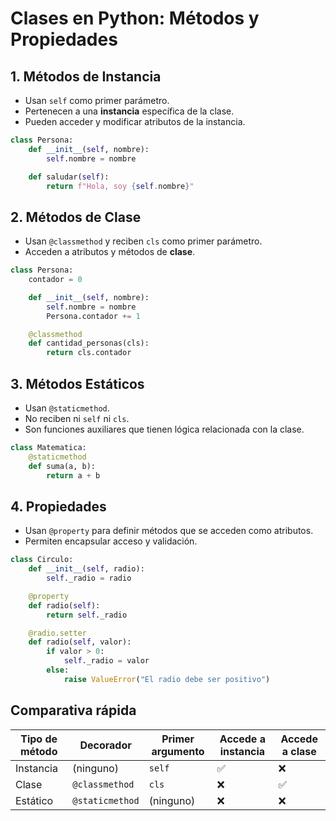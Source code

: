 
# Clases en Python: Métodos y Propiedades

## 1. Métodos de Instancia

- Usan `self` como primer parámetro.
- Pertenecen a una **instancia** específica de la clase.
- Pueden acceder y modificar atributos de la instancia.

```python
class Persona:
    def __init__(self, nombre):
        self.nombre = nombre

    def saludar(self):
        return f"Hola, soy {self.nombre}"
```

## 2. Métodos de Clase

- Usan `@classmethod` y reciben `cls` como primer parámetro.
- Acceden a atributos y métodos de **clase**.

```python
class Persona:
    contador = 0

    def __init__(self, nombre):
        self.nombre = nombre
        Persona.contador += 1

    @classmethod
    def cantidad_personas(cls):
        return cls.contador
```

## 3. Métodos Estáticos

- Usan `@staticmethod`.
- No reciben ni `self` ni `cls`.
- Son funciones auxiliares que tienen lógica relacionada con la clase.

```python
class Matematica:
    @staticmethod
    def suma(a, b):
        return a + b
```

## 4. Propiedades

- Usan `@property` para definir métodos que se acceden como atributos.
- Permiten encapsular acceso y validación.

```python
class Circulo:
    def __init__(self, radio):
        self._radio = radio

    @property
    def radio(self):
        return self._radio

    @radio.setter
    def radio(self, valor):
        if valor > 0:
            self._radio = valor
        else:
            raise ValueError("El radio debe ser positivo")
```

## Comparativa rápida

| Tipo de método    | Decorador       | Primer argumento | Accede a instancia | Accede a clase |
|------------------|------------------|------------------|---------------------|----------------|
| Instancia         | (ninguno)        | `self`           | ✅                  | ❌             |
| Clase             | `@classmethod`   | `cls`            | ❌                  | ✅             |
| Estático          | `@staticmethod`  | (ninguno)        | ❌                  | ❌             |

